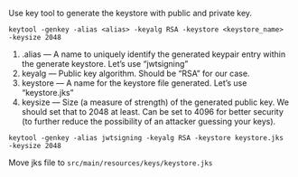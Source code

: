 Use key tool to generate the keystore with public and private key.

`keytool -genkey -alias <alias> -keyalg RSA -keystore <keystore_name>  -keysize 2048`

1. .alias — A name to uniquely identify the generated keypair entry within the generate keystore. Let’s use “jwtsigning”
2. keyalg — Public key algorithm. Should be “RSA” for our case.
3. keystore — A name for the keystore file generated. Let’s use “keystore.jks”
4. keysize — Size (a measure of strength) of the generated public key. We should set that to 2048 at least. Can be set to 4096 for better security (to further reduce the possibility of an attacker guessing your keys).

`keytool -genkey -alias jwtsigning -keyalg RSA -keystore keystore.jks  -keysize 2048`

Move jks file to `src/main/resources/keys/keystore.jks`